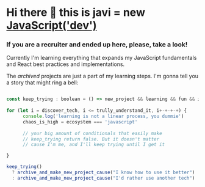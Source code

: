 # Hi there 👋 this is javi = new [JavaScript('dev')](https://javlocan.vercel.app)
### If you are a recruiter and ended up here, please, take a look!

Currently I'm learning everything that expands my JavaScript fundamentals and React best practices and implementations.   
    
The _archived_ projects are just a part of my learning steps. I'm gonna tell you a story that might ring a bell:   


```js

const keep_trying : boolean = () => new_project && learning && fun && interesting    // true
 
for (let i = discover_tech, i <= trully_understand_it, i+-+-+-+) {
      console.log('learning is not a linear process, you dummie')
      chaos_is_high = ecosystem === 'javascript' 
      
      // your big amount of conditionals that easily make
      // keep_trying return false. But it doesn't matter
      // cause I'm me, and I'll keep trying until I get it

}

keep_trying() 
  ? archive_and_make_new_project_cause("I know how to use it better") 
  : archive_and_make_new_project_cause("I'd rather use another tech")


```
